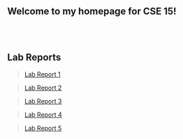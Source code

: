 ## Welcome to my homepage for CSE 15!
<br/><br/>
## Lab Reports

> [Lab Report 1](https://vumary.github.io/cse15l-lab-reports/lab-report-1-contents/lab-report-1-week-2.html)

> [Lab Report 2](https://vumary.github.io/cse15l-lab-reports/lab-report-2-contents/lab-report-2-week-4.html)

> [Lab Report 3](https://vumary.github.io/cse15l-lab-reports/lab-report-3-contents/lab-report-3-week-6.html)

> [Lab Report 4](https://vumary.github.io/cse15l-lab-reports/lab-report-4-contents/lab-report-4-week-8.html)

> [Lab Report 5](https://vumary.github.io/cse15l-lab-reports/lab-report-5-contents/lab-report-5-week-10.html)